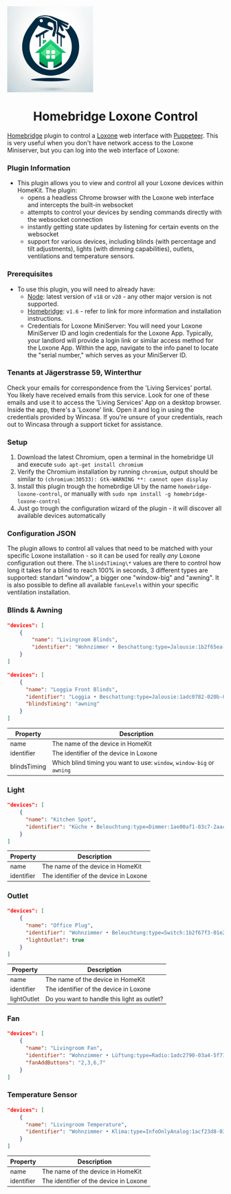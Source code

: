 <p align="center" style="display: flex;">
    <img src="assets/logo.png" height="200">
</p>
<span align="center">

# Homebridge Loxone Control

</span>

[Homebridge](https://github.com/homebridge/homebridge) plugin to control a [Loxone](https://www.loxone.com) web interface with [Puppeteer](https://pptr.dev/). This is very useful when you don't have network access to the Loxone Miniserver, but you can log into the web interface of Loxone:

### Plugin Information

- This plugin allows you to view and control all your Loxone devices within HomeKit. The plugin:
  - opens a headless Chrome browser with the Loxone web interface and intercepts the built-in websocket
  - attempts to control your devices by sending commands directly with the websocket connection
  - instantly getting state updates by listening for certain events on the websocket
  - support for various devices, including blinds (with percentage and tilt adjustments), lights (with dimming capabilities), outlets, ventilations and temperature sensors.

### Prerequisites

- To use this plugin, you will need to already have:
  - [Node](https://nodejs.org): latest version of `v18` or `v20` - any other major version is not supported.
  - [Homebridge](https://homebridge.io): `v1.6` - refer to link for more information and installation instructions.
  - Credentials for Loxone MiniServer: You will need your Loxone MiniServer ID and login credentials for the Loxone App. Typically, your landlord will provide a login link or similar access method for the Loxone App. Within the app, navigate to the info panel to locate the "serial number," which serves as your MiniServer ID.

### Tenants at Jägerstrasse 59, Winterthur

Check your emails for correspondence from the 'Living Services' portal. You likely have received emails from this service. Look for one of these emails and use it to access the 'Living Services' App on a desktop browser. Inside the app, there's a 'Loxone' link. Open it and log in using the credentials provided by Wincasa. If you're unsure of your credentials, reach out to Wincasa through a support ticket for assistance.

### Setup

1. Download the latest Chromium, open a terminal in the homebridge UI and execute `sudo apt-get install chromium`
2. Verify the Chromium installation by running `chromium`, output should be similar to `(chromium:30533): Gtk-WARNING **: cannot open display`
3. Install this plugin trough the homebrdige UI by the name `homebridge-loxone-control`, or manually with `sudo npm install -g homebridge-loxone-control`
4. Just go trough the configuration wizard of the plugin - it will discover all available devices automatically

### Configuration JSON

The plugin allows to control all values that need to be matched with your specific Loxone installation - so it can be used for really _any_ Loxone configuration out there. The `blindsTiming\*` values are there to control how long it takes for a blind to reach 100% in seconds, 3 different types are supported: standart "window", a bigger one "window-big" and "awning". It is also possible to define all available `fanLevels` within your specific ventilation installation.

### Blinds & Awning

```json
"devices": [
    {
        "name": "Livingroom Blinds",
        "identifier": "Wohnzimmer • Beschattung:type=Jalousie:1b2f65ea-0188-97df-ffff3270fa7dbe12"
    }
]
```

```json
"devices": [
    {
      "name": "Loggia Front Blinds",
      "identifier": "Loggia • Beschattung:type=Jalousie:1adc0782-020b-0acb-ffff61be6a4d6391",
      "blindsTiming": "awning"
    }
]
```

| Property     | Description                                                            |
| ------------ | ---------------------------------------------------------------------- |
| name         | The name of the device in HomeKit                                      |
| identifier   | The identifier of the device in Loxone                                 |
| blindsTiming | Which blind timing you want to use: `window`, `window-big` or `awning` |

### Light

```json
"devices": [
    {
      "name": "Kitchen Spot",
      "identifier": "Küche • Beleuchtung:type=Dimmer:1ae00af1-03c7-2aac-ffff4fded8e6fa73"
    }
]
```

| Property   | Description                            |
| ---------- | -------------------------------------- |
| name       | The name of the device in HomeKit      |
| identifier | The identifier of the device in Loxone |

### Outlet

```json
"devices": [
    {
      "name": "Office Plug",
      "identifier": "Wohnzimmer • Beleuchtung:type=Switch:1b2f67f3-01e2-210d-ffff62863f934c70",
      "lightOutlet": true
    }
]
```

| Property    | Description                                 |
| ----------- | ------------------------------------------- |
| name        | The name of the device in HomeKit           |
| identifier  | The identifier of the device in Loxone      |
| lightOutlet | Do you want to handle this light as outlet? |

### Fan

```json
"devices": [
    {
      "name": "Livingroom Fan",
      "identifier": "Wohnzimmer • Lüftung:type=Radio:1adc2790-03a4-5f71-ffff549825251d7a",
      "fanAddButtons": "2,3,6,7"
    }
]
```

### Temperature Sensor

```json
"devices": [
    {
      "name": "Livingroom Temperature",
      "identifier": "Wohnzimmer • Klima:type=InfoOnlyAnalog:1acf23d8-03df-100d-ffff549825251d7a"
    }
]
```

| Property   | Description                            |
| ---------- | -------------------------------------- |
| name       | The name of the device in HomeKit      |
| identifier | The identifier of the device in Loxone |
